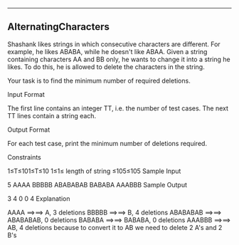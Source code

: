 ﻿-------------------------------------------------------------
AlternatingCharacters
-------------------------------------------------------------

Shashank likes strings in which consecutive characters are different. For example, he likes ABABA, while he doesn't like ABAA. Given a string containing characters AA and BB only, he wants to change it into a string he likes. To do this, he is allowed to delete the characters in the string.

Your task is to find the minimum number of required deletions.

Input Format

The first line contains an integer TT, i.e. the number of test cases. 
The next TT lines contain a string each.

Output Format

For each test case, print the minimum number of deletions required.

Constraints

1≤T≤101≤T≤10 
1≤1≤ length of string ≤105≤105
Sample Input

5
AAAA
BBBBB
ABABABAB
BABABA
AAABBB
Sample Output

3
4
0
0
4
Explanation

AAAA ⟹⟹ A, 3 deletions
BBBBB ⟹⟹ B, 4 deletions
ABABABAB ⟹⟹ ABABABAB, 0 deletions
BABABA ⟹⟹ BABABA, 0 deletions
AAABBB ⟹⟹ AB, 4 deletions because to convert it to AB we need to delete 2 A's and 2 B's